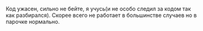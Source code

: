 Код ужасен, сильно не бейте, я учусь(и не особо следил за кодом так как разбирался).
Скорее всего не работает в большинстве случаев но в парочке нормально.
